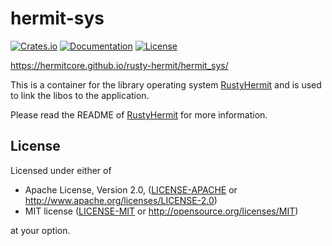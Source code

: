 # hermit-sys

[![Crates.io](https://img.shields.io/crates/v/hermit-sys.svg)](https://crates.io/crates/hermit-sys)
[![Documentation](https://img.shields.io/badge/docs-latest-blue.svg)](https://hermitcore.github.io/rusty-hermit/hermit_sys/)
[![License](https://img.shields.io/crates/l/hermit-sys.svg)](https://img.shields.io/crates/l/hermit-sys.svg)

https://hermitcore.github.io/rusty-hermit/hermit_sys/

This is a container for the library operating system [RustyHermit](https://github.com/hermitcore/libhermit-rs) and is used to link the libos to the application.

Please read the README of [RustyHermit](https://github.com/hermitcore/libhermit-rs) for more information.

## License

Licensed under either of

* Apache License, Version 2.0, ([LICENSE-APACHE](LICENSE-APACHE) or http://www.apache.org/licenses/LICENSE-2.0)
* MIT license ([LICENSE-MIT](LICENSE-MIT) or http://opensource.org/licenses/MIT)

at your option.
